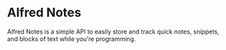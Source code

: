 # Alfred Notes

Alfred Notes is a simple API to easily store and track quick notes, snippets, and blocks of
text while you're programming.